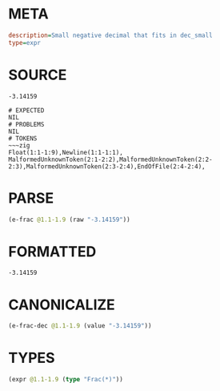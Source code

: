 # META
~~~ini
description=Small negative decimal that fits in dec_small
type=expr
~~~
# SOURCE
~~~roc
-3.14159
~~~
~~~
# EXPECTED
NIL
# PROBLEMS
NIL
# TOKENS
~~~zig
Float(1:1-1:9),Newline(1:1-1:1),
MalformedUnknownToken(2:1-2:2),MalformedUnknownToken(2:2-2:3),MalformedUnknownToken(2:3-2:4),EndOfFile(2:4-2:4),
~~~
# PARSE
~~~clojure
(e-frac @1.1-1.9 (raw "-3.14159"))
~~~
# FORMATTED
~~~roc
-3.14159
~~~
# CANONICALIZE
~~~clojure
(e-frac-dec @1.1-1.9 (value "-3.14159"))
~~~
# TYPES
~~~clojure
(expr @1.1-1.9 (type "Frac(*)"))
~~~

